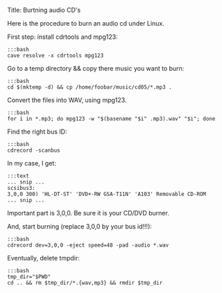 Title: Burtning audio CD's

Here is the procedure to burn an audio cd under Linux.



First step: install cdrtools and mpg123:

    :::bash
    cave resolve -x cdrtools mpg123

Go to a temp directory && copy there music you want to burn:

    :::bash
    cd $(mktemp -d) && cp /home/foobar/music/cd05/*.mp3 .

Convert the files into WAV, using mpg123.

    :::bash
    for i in *.mp3; do mpg123 -w "$(basename "$i" .mp3).wav" "$i"; done

Find the right bus ID:

    :::bash
    cdrecord -scanbus

In my case, I get:

    :::text
    ... snip ...
    scsibus3:
    3,0,0 300) 'HL-DT-ST' 'DVD+-RW GSA-T11N' 'A103' Removable CD-ROM
    ... snip ...

Important part is 3,0,0. Be sure it is your CD/DVD burner.

And, start burning (replace 3,0,0 by your bus id!!!):

    :::bash
    cdrecord dev=3,0,0 -eject speed=48 -pad -audio *.wav

Eventually, delete tmpdir:

    :::bash
    tmp_dir="$PWD"
    cd .. && rm $tmp_dir/*.{wav,mp3} && rmdir $tmp_dir
